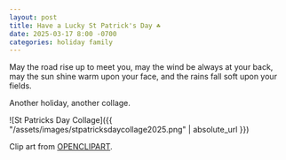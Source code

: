 ```yaml
---
layout: post
title: Have a Lucky St Patrick's Day ☘️
date: 2025-03-17 8:00 -0700
categories: holiday family
---
```


May the road rise up to meet you, may the wind be always at your back, may the sun shine warm upon your face, and the rains fall soft upon your fields.

Another holiday, another collage.

![St Patricks Day Collage]({{ "/assets/images/stpatricksdaycollage2025.png" | absolute_url }})

Clip art from [OPENCLIPART](https://openclipart.org/).
